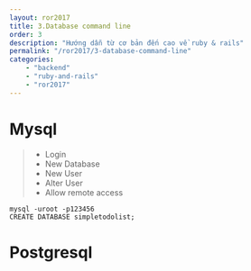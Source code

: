 ```yaml
---
layout: ror2017
title: 3.Database command line
order: 3
description: "Hướng dẫn từ cơ bản đến cao về ruby & rails" 
permalink: "/ror2017/3-database-command-line"
categories: 
    - "backend"
    - "ruby-and-rails"
    - "ror2017"
---
```


# Mysql

> - Login
> - New Database
> - New User
> - Alter User
> - Allow remote access

```
mysql -uroot -p123456
CREATE DATABASE simpletodolist;
```

# Postgresql

